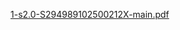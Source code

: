 [1-s2.0-S294989102500212X-main.pdf](https://github.com/user-attachments/files/19901385/1-s2.0-S294989102500212X-main.pdf)
